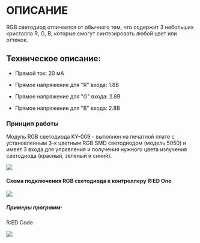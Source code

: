 # ОПИСАНИЕ

RGB светодиод отличается от обычного тем, что содержит 3 небольших кристалла R, G, B, которые смогут синтезировать любой цвет или оттенок.

## Техническое описание:

- Прямой ток: 20 мА

- Прямое напряжение для "R" входа: 1.8В

- Прямое напряжение для "G" входа: 2.8В

- Прямое напряжение для "B" входа: 2.8В

### Принцип работы

Модуль RGB светодиода KY-009 - выполнен на печатной плате с установленным 3-х цветным RGB SMD светодиодом (модель 5050) и имеет 3 входа для управления и получения нужного цвета излучения светодиода (красный, зеленый и синий).

![](/images/docs/performers/RGB1.jpg)

#### Схема подключения RGB светодиода к контроллеру R:ED One

![](/images/docs/performers/RGB2.jpg)

##### Примеры программ:

R:ED Code

![](/images/docs/performers/RGB3.png)